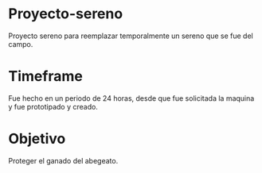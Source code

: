 # Proyecto-sereno
Proyecto sereno para reemplazar temporalmente un sereno que se fue del campo.


# Timeframe
Fue hecho en un periodo de 24 horas, desde que fue solicitada la maquina y fue prototipado y creado.

# Objetivo
Proteger el ganado del abegeato.

